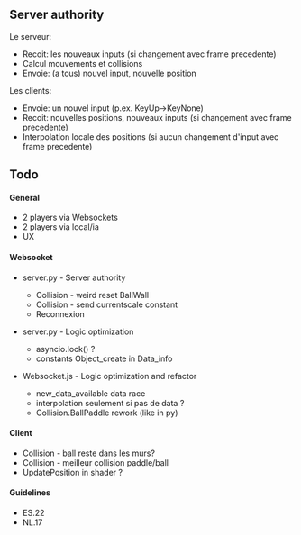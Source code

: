 ## Server authority
Le serveur:
- Recoit: les nouveaux inputs (si changement avec frame precedente)
- Calcul mouvements et collisions
- Envoie: (a tous) nouvel input, nouvelle position
  
Les clients:
- Envoie: un nouvel input (p.ex. KeyUp->KeyNone)
- Recoit: nouvelles positions, nouveaux inputs (si changement avec frame precedente)
- Interpolation locale des positions (si aucun changement d'input avec frame precedente)

## Todo
#### General
* 2 players via Websockets
* 2 players via local/ia
* UX 

#### Websocket
- server.py - Server authority
	- Collision - weird reset BallWall
	- Collision - send currentscale constant
	- Reconnexion

- server.py - Logic optimization
	- asyncio.lock() ?
	- constants Object_create in Data_info

- Websocket.js - Logic optimization and refactor
	- new_data_available data race
	- interpolation seulement si pas de data ?
	- Collision.BallPaddle rework (like in py)

#### Client
- Collision - ball reste dans les murs?
- Collision - meilleur collision paddle/ball
- UpdatePosition in shader ?

#### Guidelines
- ES.22
- NL.17
